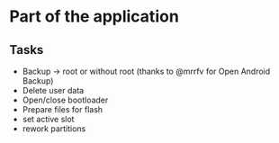 # Part of the application
## Tasks
- Backup → root or without root (thanks to @mrrfv for Open Android Backup)
- Delete user data
- Open/close bootloader
- Prepare files for flash
- set active slot
- rework partitions
